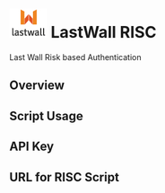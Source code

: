 # ![Lastwall Logo](lw-logo.jpg) LastWall RISC 

Last Wall Risk based Authentication

## Overview


## Script Usage




## API Key




## URL for RISC Script
